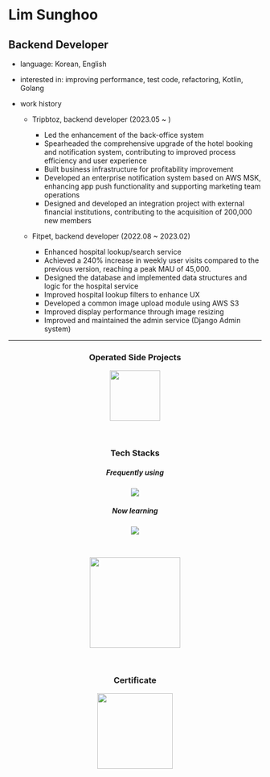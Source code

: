 # Lim Sunghoo

## Backend Developer

- language: Korean, English
- interested in: improving performance, test code, refactoring, Kotlin, Golang
- work history  

  - Tripbtoz, backend developer (2023.05 ~ )  
    
    - Led the enhancement of the back-office system
    - Spearheaded the comprehensive upgrade of the hotel booking and notification system, contributing to improved process efficiency and user experience
    - Built business infrastructure for profitability improvement
    - Developed an enterprise notification system based on AWS MSK, enhancing app push functionality and supporting marketing team operations
    - Designed and developed an integration project with external financial institutions, contributing to the acquisition of 200,000 new members
  
  - Fitpet, backend developer (2022.08 ~ 2023.02)  
    
    - Enhanced hospital lookup/search service
    - Achieved a 240% increase in weekly user visits compared to the previous version, reaching a peak MAU of 45,000.
    - Designed the database and implemented data structures and logic for the hospital service
    - Improved hospital lookup filters to enhance UX
    - Developed a common image upload module using AWS S3
    - Improved display performance through image resizing
    - Improved and maintained the admin service (Django Admin system)



<hr/>

<h3 align="center"><b>Operated Side Projects</b></h3>
<p align="center">
    <a href="https://apps.apple.com/kr/app/tidify/id6449292500">
        <img src="https://github.com/hugehoo/hugehoo/assets/92839864/f2efed34-68e6-4fd0-83a7-ca43aeb6aa1a" width="100"
             hegith="100"/>
    </a>
</p>

<br/>

<h3 align="center"><b>Tech Stacks</b></h3>
<h5 align="center"><b>Frequently using</b></h5>
<p align="center">
    <a href="https://skillicons.dev">
        <img src="https://skillicons.dev/icons?i=java,spring,hibernate,py,mysql,linux,kafka,git,docker,aws&theme=light&perline=5"/>
    </a>
</p>


<h5 align="center"><b>Now learning</b></h5>
<p align="center">
    <a href="https://skillicons.dev">
        <img src="https://skillicons.dev/icons?i=redis,grafana,kotlin,go,vim&theme=light&perline=5"/>
    </a>
</p>

<br/>

<p align="center">
<a href="https://github.com/hugehoo">
    <img align="center" style="height:180px" src="https://github-readme-stats.vercel.app/api/top-langs/?username=hugehoo&layout=compact&theme=graywhite&hide_border=false" />
</a> 
</p>

<br/>

<h3 align="center"><b>Certificate</b></h3>
<p align="center">
    <a href="https://www.credly.com/badges/102a07f8-b57d-4621-87d9-59aaf3d96238/linked_in_profile">
        <img src="https://github.com/hugehoo/hugehoo/assets/92839864/ed992ba0-d6b6-4b45-a31b-dff2b4cdd002"
             width="150" height="150"/>
    </a>
</p>

<br/>



<!--
**hugehoo/hugehoo** is a ✨ _special_ ✨ repository because its `README.md` (this file) appears on your GitHub profile.

Here are some ideas to get you started:

- 🔭 I’m currently working on ...
- 🌱 I’m currently learning ...
- 👯 I’m looking to collaborate on ...
- 🤔 I’m looking for help with ...
- 💬 Ask me about ...
- 📫 How to reach me: ...
- 😄 Pronouns: ...
- ⚡ Fun fact: ...

-->
